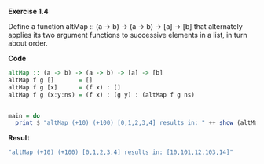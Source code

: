**Exercise 1.4**

Define a function altMap :: (a -> b) -> (a -> b) -> [a] -> [b] that alternately applies its two argument functions to successive elements in a list, in turn about order.

**Code**
```haskell
altMap :: (a -> b) -> (a -> b) -> [a] -> [b]
altMap f g []       = []
altMap f g [x]      = (f x) : []
altMap f g (x:y:ns) = (f x) : (g y) : (altMap f g ns)


main = do
  print $ "altMap (+10) (+100) [0,1,2,3,4] results in: " ++ show (altMap (+10) (+100) [0,1,2,3,4])
```

**Result**
```bash
"altMap (+10) (+100) [0,1,2,3,4] results in: [10,101,12,103,14]"
```

